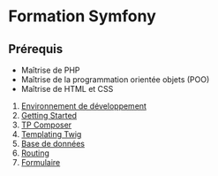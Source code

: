 # Formation Symfony

## Prérequis

* Maîtrise de PHP
* Maîtrise de la programmation orientée objets (POO)
* Maîtrise de HTML et CSS

1. [Environnement de développement](01-environnement-dev)
2. [Getting Started](02-getting-started)
3. [TP Composer](03-tp-composer)
4. [Templating Twig](04-templating)
5. [Base de données](05-database)
6. [Routing](06-routing)
7. [Formulaire](07-forms)